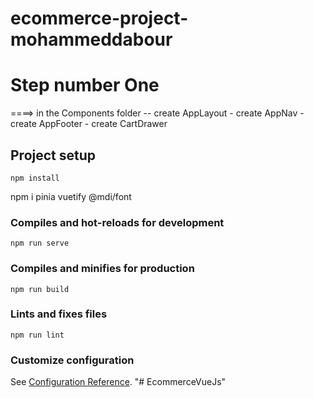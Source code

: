 # ecommerce-project-mohammeddabour
# Step number One
====> in the Components folder
 -- create AppLayout 
    - create AppNav
    - create AppFooter
    - create CartDrawer 



## Project setup
```
npm install
```
npm i pinia vuetify @mdi/font
### Compiles and hot-reloads for development
```
npm run serve
```

### Compiles and minifies for production
```
npm run build
```

### Lints and fixes files
```
npm run lint
```

### Customize configuration
See [Configuration Reference](https://cli.vuejs.org/config/).
"# EcommerceVueJs" 
